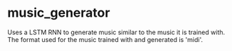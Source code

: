 # music_generator

Uses a LSTM RNN to generate music similar to the music it is trained with. The format used for the music trained with and generated is 'midi'.

